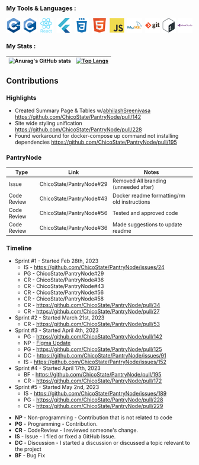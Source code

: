 ### My Tools & Languages :

<div>
  <img src="https://raw.githubusercontent.com/devicons/devicon/1119b9f84c0290e0f0b38982099a2bd027a48bf1/icons/cplusplus/cplusplus-original.svg" title="c++" **alt="c++" width="40" height="40"/>
    <img src="https://raw.githubusercontent.com/devicons/devicon/1119b9f84c0290e0f0b38982099a2bd027a48bf1/icons/c/c-original.svg" title="c" **alt="c" width="40" height="40"/>
  <img src="https://github.com/devicons/devicon/blob/master/icons/react/react-original-wordmark.svg" title="React" alt="React" width="40" height="40"/>&nbsp;
  <img src="https://github.com/devicons/devicon/blob/master/icons/flutter/flutter-original.svg" title="Flutter" alt="Flutter" width="40" height="40"/>&nbsp;
  <img src="https://github.com/devicons/devicon/blob/master/icons/css3/css3-plain-wordmark.svg"  title="CSS3" alt="CSS" width="40" height="40"/>&nbsp;
  <img src="https://github.com/devicons/devicon/blob/master/icons/html5/html5-original.svg" title="HTML5" alt="HTML" width="40" height="40"/>&nbsp;
  <img src="https://github.com/devicons/devicon/blob/master/icons/javascript/javascript-original.svg" title="JavaScript" alt="JavaScript" width="40" height="40"/>&nbsp;
  <img src="https://github.com/devicons/devicon/blob/master/icons/mysql/mysql-original-wordmark.svg" title="MySQL"  alt="MySQL" width="40" height="40"/>&nbsp;
  <img src="https://github.com/devicons/devicon/blob/master/icons/git/git-original-wordmark.svg" title="Git" **alt="Git" width="40" height="40"/>
  <img src="https://raw.githubusercontent.com/devicons/devicon/1119b9f84c0290e0f0b38982099a2bd027a48bf1/icons/bash/bash-original.svg" title="bash" **alt="bash" width="40" height="40"/>
  <img src="https://raw.githubusercontent.com/devicons/devicon/1119b9f84c0290e0f0b38982099a2bd027a48bf1/icons/visualstudio/visualstudio-plain-wordmark.svg" title="Visual Studio" **alt="Visual Studio" width="40" height="40"/>
  
</div>

### My Stats :
![Anurag's GitHub stats](https://github-readme-stats.vercel.app/api?username=decoles&show_icons=true&theme=dracula) | [![Top Langs](https://github-readme-stats.vercel.app/api/top-langs/?username=decoles&layout=compact&theme=dracula)](https://github.com/anuraghazra/github-readme-stats)
:-------------------------:|:-------------------------:

## Contributions

### Highlights

* Created Summary Page & Tables w/[abhilashSreenivasa](https://github.com/abhilashSreenivasa) https://github.com/ChicoState/PantryNode/pull/142
* Site wide styling unification https://github.com/ChicoState/PantryNode/pull/228
* Found workaround for docker-compose up command not installing dependencies https://github.com/ChicoState/PantryNode/pull/195 

### PantryNode

| Type       | Link                     | Notes                                      |
|------------|--------------------------|--------------------------------------------|
| Issue      | ChicoState/PantryNode#29 | Removed All branding (unneeded after)      | 
| Code Review| ChicoState/PantryNode#43 |Docker readme formatting/rm old instructions| 
| Code Review| ChicoState/PantryNode#56 | Tested and approved code                   | 
| Code Review| ChicoState/PantryNode#36 | Made suggestions to update readme          |

### Timeline

* Sprint #1 - Started Feb 28th, 2023
  - IS - https://github.com/ChicoState/PantryNode/issues/24
  - PG - ChicoState/PantryNode#29
  - CR - ChicoState/PantryNode#36
  - CR - ChicoState/PantryNode#43
  - CR - ChicoState/PantryNode#56
  - CR - ChicoState/PantryNode#58
  - CR - https://github.com/ChicoState/PantryNode/pull/34
  - CR - https://github.com/ChicoState/PantryNode/pull/27
* Sprint #2 - Started March 21st, 2023
  - CR - https://github.com/ChicoState/PantryNode/pull/53
* Sprint #3 - Started April 4th, 2023
  - PG - https://github.com/ChicoState/PantryNode/pull/142
  - NP - [Figma Update](https://www.figma.com/file/Ioe4ZC15X3NFJMSZPHeuPr/Pantry-Node-team-library?type=design&node-id=0-1&t=hr0ugasbmrFkZ9AQ-0)
  - PG - https://github.com/ChicoState/PantryNode/pull/125
  - DC - https://github.com/ChicoState/PantryNode/issues/91
  - IS - https://github.com/ChicoState/PantryNode/issues/152
* Sprint #4 - Started April 17th, 2023
  - BF - https://github.com/ChicoState/PantryNode/pull/195
  - CR - https://github.com/ChicoState/PantryNode/pull/172
* Sprint #5 - Started May 2nd, 2023
  - IS - https://github.com/ChicoState/PantryNode/issues/189
  - PG - https://github.com/ChicoState/PantryNode/pull/228
  - CR - https://github.com/ChicoState/PantryNode/pull/229

- **NP** - Non-programming - Contribution that is not related to code
- **PG** - Programming - Contribution.
- **CR** - CodeReview - I reviewed someone's change.
- **IS** - Issue - I filed or fixed a GitHub Issue.
- **DC** - Discussion - I started a discussion or discussed a topic relevant to the project
- **BF** - Bug Fix


